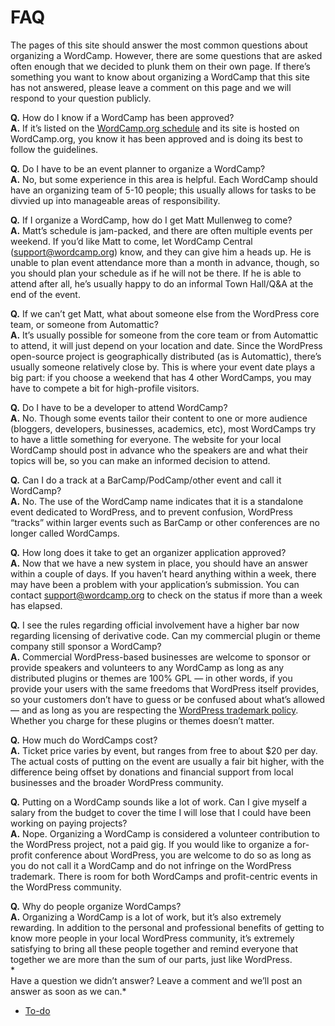 # FAQ

The pages of this site should answer the most common questions about organizing a WordCamp. However, there are some questions that are asked often enough that we decided to plunk them on their own page. If there’s something you want to know about organizing a WordCamp that this site has not answered, please leave a comment on this page and we will respond to your question publicly.

**Q.** How do I know if a WordCamp has been approved?  
**A.** If it’s listed on the [WordCamp.org schedule](http://central.wordcamp.org/schedule/) and its site is hosted on WordCamp.org, you know it has been approved and is doing its best to follow the guidelines.

**Q.** Do I have to be an event planner to organize a WordCamp?  
**A.** No, but some experience in this area is helpful. Each WordCamp should have an organizing team of 5-10 people; this usually allows for tasks to be divvied up into manageable areas of responsibility.

**Q.** If I organize a WordCamp, how do I get Matt Mullenweg to come?  
**A.** Matt’s schedule is jam-packed, and there are often multiple events per weekend. If you’d like Matt to come, let WordCamp Central (support@wordcamp.org) know, and they can give him a heads up. He is unable to plan event attendance more than a month in advance, though, so you should plan your schedule as if he will not be there. If he is able to attend after all, he’s usually happy to do an informal Town Hall/Q&A at the end of the event.

**Q.** If we can’t get Matt, what about someone else from the WordPress core team, or someone from Automattic?  
**A.** It’s usually possible for someone from the core team or from Automattic to attend, it will just depend on your location and date. Since the WordPress open-source project is geographically distributed (as is Automattic), there’s usually someone relatively close by. This is where your event date plays a big part: if you choose a weekend that has 4 other WordCamps, you may have to compete a bit for high-profile visitors.

**Q.** Do I have to be a developer to attend WordCamp?  
**A.** No. Though some events tailor their content to one or more audience (bloggers, developers, businesses, academics, etc), most WordCamps try to have a little something for everyone. The website for your local WordCamp should post in advance who the speakers are and what their topics will be, so you can make an informed decision to attend.

**Q.** Can I do a track at a BarCamp/PodCamp/other event and call it WordCamp?  
**A.** No. The use of the WordCamp name indicates that it is a standalone event dedicated to WordPress, and to prevent confusion, WordPress “tracks” within larger events such as BarCamp or other conferences are no longer called WordCamps.

**Q.** How long does it take to get an organizer application approved?  
**A.** Now that we have a new system in place, you should have an answer within a couple of days. If you haven’t heard anything within a week, there may have been a problem with your application’s submission. You can contact [support@wordcamp.org](mailto:support@wordcamp.org) to check on the status if more than a week has elapsed.

**Q.** I see the rules regarding official involvement have a higher bar now regarding licensing of derivative code. Can my commercial plugin or theme company still sponsor a WordCamp?  
**A.** Commercial WordPress-based businesses are welcome to sponsor or provide speakers and volunteers to any WordCamp as long as any distributed plugins or themes are 100% GPL — in other words, if you provide your users with the same freedoms that WordPress itself provides, so your customers don’t have to guess or be confused about what’s allowed — and as long as you are respecting the [WordPress trademark policy](http://wordpressfoundation.org/trademark-policy/). Whether you charge for these plugins or themes doesn’t matter.

**Q.** How much do WordCamps cost?  
**A.** Ticket price varies by event, but ranges from free to about $20 per day. The actual costs of putting on the event are usually a fair bit higher, with the difference being offset by donations and financial support from local businesses and the broader WordPress community.

**Q.** Putting on a WordCamp sounds like a lot of work. Can I give myself a salary from the budget to cover the time I will lose that I could have been working on paying projects?  
**A.** Nope. Organizing a WordCamp is considered a volunteer contribution to the WordPress project, not a paid gig. If you would like to organize a for-profit conference about WordPress, you are welcome to do so as long as you do not call it a WordCamp and do not infringe on the WordPress trademark. There is room for both WordCamps and profit-centric events in the WordPress community.

**Q.** Why do people organize WordCamps?  
**A.** Organizing a WordCamp is a lot of work, but it’s also extremely rewarding. In addition to the personal and professional benefits of getting to know more people in your local WordPress community, it’s extremely satisfying to bring all these people together and remind everyone that together we are more than the sum of our parts, just like WordPress.  
*  
Have a question we didn’t answer? Leave a comment and we’ll post an answer as soon as we can.*

*   [To-do](# "To-do")